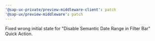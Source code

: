 ```yaml
---
'@sap-ux-private/preview-middleware-client': patch
'@sap-ux/preview-middleware': patch
---
```


Fixed wrong initial state for "Disable Semantic Date Range in Filter Bar" Quick Action.
